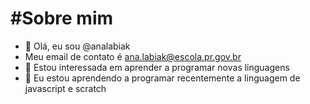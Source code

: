 # #Sobre  mim
- 👋 Olá, eu sou @analabiak
- Meu email de contato é ana.labiak@escola.pr.gov.br
- 👀 Estou interessada em aprender a programar novas linguagens 
- 🌱 Eu estou aprendendo a programar recentemente a linguagem de javascript e scratch


